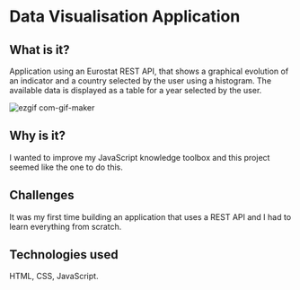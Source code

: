# Data Visualisation Application

## What is it?

Application using an Eurostat REST API, that shows a graphical evolution of an indicator and a country selected by the user using a histogram. The available data is displayed as a table for a year selected by the user.

![ezgif com-gif-maker](https://user-images.githubusercontent.com/72099239/186208456-100a6d0b-9d44-4972-94df-37f642e86dcf.gif)

## Why is it?

I wanted to improve my JavaScript knowledge toolbox and this project seemed like the one to do this.

## Challenges

It was my first time building an application that uses a REST API and I had to learn everything from scratch.

## Technologies used

HTML, CSS, JavaScript.


